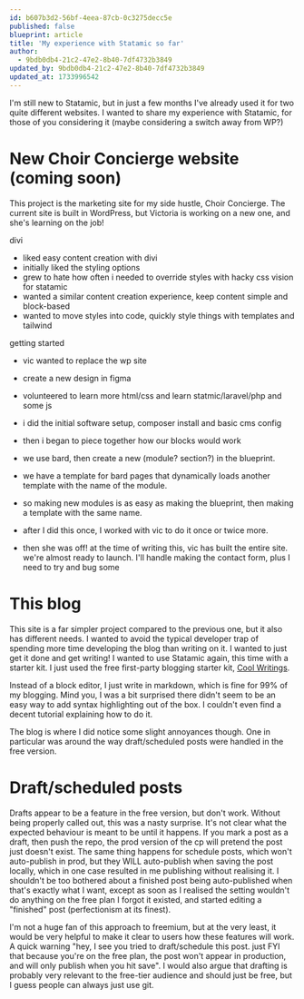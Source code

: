 ```yaml
---
id: b607b3d2-56bf-4eea-87cb-0c3275decc5e
published: false
blueprint: article
title: 'My experience with Statamic so far'
author:
  - 9bdb0db4-21c2-47e2-8b40-7df4732b3849
updated_by: 9bdb0db4-21c2-47e2-8b40-7df4732b3849
updated_at: 1733996542
---
```

I'm still new to Statamic, but in just a few months I've already used it for two quite different websites. I wanted to share my experience with Statamic, for those of you considering it (maybe considering a switch away from WP?)

# New Choir Concierge website (coming soon)
This project is the marketing site for my side hustle, Choir Concierge. The current site is built in WordPress, but Victoria is working on a new one, and she's learning on the job!

divi
- liked easy content creation with divi
- initially liked the styling options
- grew to hate how often i needed to override styles with hacky css
vision for statamic
- wanted a similar content creation experience, keep content simple and block-based
- wanted to move styles into code, quickly style things with templates and tailwind

getting started
- vic wanted to replace the wp site
- create a new design in figma
- volunteered to learn more html/css and learn statmic/laravel/php and some js

- i did the initial software setup, composer install and basic cms config
- then i began to piece together how our blocks would work
- we use bard, then create a new (module? section?) in the blueprint.
- we have a template for bard pages that dynamically loads another template with the name of the module.
- so making new modules is as easy as making the blueprint, then making a template with the same name.
- after I did this once, I worked with vic to do it once or twice more. 
- then she was off! at the time of writing this, vic has built the entire site. we're almost ready to launch. I'll handle making the contact form, plus I need to try and bug some 

# This blog
This site is a far simpler project compared to the previous one, but it also has different needs. I wanted to avoid the typical developer trap of spending more time developing the blog than writing on it. I wanted to just get it done and get writing! I wanted to use Statamic again, this time with a starter kit. I just used the free first-party blogging starter kit, [Cool Writings](https://statamic.com/starter-kits/statamic/cool-writings). 

Instead of a block editor, I just write in markdown, which is fine for 99% of my blogging. Mind you, I was a bit surprised there didn't seem to be an easy way to add syntax highlighting out of the box. I couldn't even find a decent tutorial explaining how to do it.

The blog is where I did notice some slight annoyances though. One in particular was around the way draft/scheduled posts were handled in the free version. 

# Draft/scheduled posts
Drafts appear to be a feature in the free version, but don't work. Without being properly called out, this was a nasty surprise. It's not clear what the expected behaviour is meant to be until it happens. If you mark a post as a draft, then push the repo, the prod version of the cp will pretend the post just doesn't exist. The same thing happens for schedule posts, which won't auto-publish in prod, but they WILL auto-publish when saving the post locally, which in one case resulted in me publishing without realising it. I shouldn't be too bothered about a finished post being auto-published when that's exactly what I want, except as soon as I realised the setting wouldn't do anything on the free plan I forgot it existed, and started editing a "finished" post (perfectionism at its finest).

I'm not a huge fan of this approach to freemium, but at the very least, it would be very helpful to make it clear to users how these features will work. A quick warning "hey, I see you tried to draft/schedule this post. just FYI that because you're on the free plan, the post won't appear in production, and will only publish when you hit save". I would also argue that drafting is probably very relevant to the free-tier audience and should just be free, but I guess people can always just use git.